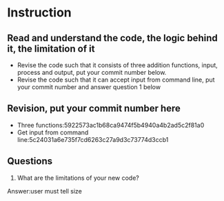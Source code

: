 ﻿# Instruction

## Read and understand the code, the logic behind it, the limitation of it
* Revise the code such that it consists of three addition functions, input, process and output, put your commit number below.
* Revise the code such that it can accept input from command line, put your commit number and answer question 1 below

## Revision, put your commit number here
* Three functions:5922573ac1b68ca9474f5b4940a4b2ad5c2f81a0
* Get input from command line:5c24031a6e735f7cd6263c27a9d3c73774d3ccb1

## Questions
1. What are the limitations of your new code?

Answer:user must tell size